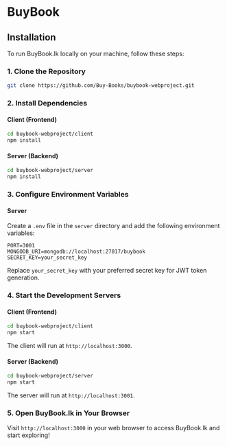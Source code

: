# BuyBook

## Installation

To run BuyBook.lk locally on your machine, follow these steps:

### 1. Clone the Repository

```bash
git clone https://github.com/Buy-Books/buybook-webproject.git
```

### 2. Install Dependencies

#### Client (Frontend)

```bash
cd buybook-webproject/client
npm install
```

#### Server (Backend)

```bash
cd buybook-webproject/server
npm install
```

### 3. Configure Environment Variables

#### Server

Create a `.env` file in the `server` directory and add the following environment variables:

```plaintext
PORT=3001
MONGODB_URI=mongodb://localhost:27017/buybook
SECRET_KEY=your_secret_key
```

Replace `your_secret_key` with your preferred secret key for JWT token generation.

### 4. Start the Development Servers

#### Client (Frontend)

```bash
cd buybook-webproject/client
npm start
```

The client will run at `http://localhost:3000`.

#### Server (Backend)

```bash
cd buybook-webproject/server
npm start
```

The server will run at `http://localhost:3001`.

### 5. Open BuyBook.lk in Your Browser

Visit `http://localhost:3000` in your web browser to access BuyBook.lk and start exploring!
